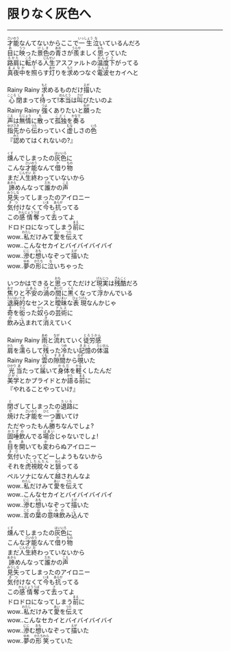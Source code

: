 # 限りなく灰色へ
---
<lyric>
<ruby>才能<rt>さいのう</rt></ruby>なんてないからここで<ruby>一生<rt>いっしょう</rt></ruby><ruby>泣<rt>な</rt></ruby>いているんだろ<br/>
<ruby>目<rt>め</rt></ruby>に<ruby>映<rt>うつ</rt></ruby>った<ruby>景色<rt>けしき</rt></ruby>の<ruby>青<rt>あお</rt></ruby>さが<ruby>羨<rt>うらや</rt></ruby>ましく<ruby>思<rt>おも</rt></ruby>っていた<br/>
<ruby>路肩<rt>ろかた</rt></ruby>に<ruby>転<rt>ころ</rt></ruby>がる<ruby>人生<rt>じんせい</rt></ruby>アスファルトの<ruby>温度<rt>おんど</rt></ruby><ruby>下<rt>さ</rt></ruby>がってる<br/>
<ruby>真夜中<rt>まよなか</rt></ruby>を<ruby>照<rt>て</rt></ruby>らす<ruby>灯<rt>あか</rt></ruby>りを<ruby>求<rt>もと</rt></ruby>めつなぐ<ruby>電波<rt>でんぱ</rt></ruby>セカイへと<br/>
<br/>
Rainy Rainy <ruby>求<rt>もと</rt></ruby>めるものだけ<ruby>描<rt>えが</rt></ruby>いた<br/>
<ruby>心<rt>こころ</rt></ruby><ruby>閉<rt>し</rt></ruby>まって<ruby>待<rt>ま</rt></ruby>って!<ruby>本当<rt>ほんとう</rt></ruby>は<ruby>叫<rt>さけ</rt></ruby>びたいのよ<br/>
Rainy Rainy <ruby>強<rt>つよ</rt></ruby>くありたいと<ruby>願<rt>ねが</rt></ruby>った<br/>
<ruby>声<rt>こえ</rt></ruby>は<ruby>無情<rt>むじょう</rt></ruby>に<ruby>散<rt>ち</rt></ruby>って<ruby>孤独<rt>こどく</rt></ruby>を<ruby>奏<rt>かなで</rt></ruby>る<br/>
<ruby>指先<rt>ゆびさき</rt></ruby>から<ruby>伝<rt>つた</rt></ruby>わっていく<ruby>虚<rt>むな</rt></ruby>しさの<ruby>色<rt>いろ</rt></ruby><br/>
『<ruby>認<rt>みと</rt></ruby>めてはくれないの?』<br/>
<br/>
<ruby>燻<rt>くす</rt></ruby>んでしまったの<ruby>灰色<rt>はいいろ</rt></ruby>に<br/>
こんな<ruby>才能<rt>さいのう</rt></ruby>なんて<ruby>借<rt>か</rt></ruby>り<ruby>物<rt>もの</rt></ruby><br/>
まだ<ruby>人生<rt>じんせい</rt></ruby><ruby>終<rt>お</rt></ruby>わっていないから<br/>
<ruby>諦<rt>あきら</rt></ruby>めんなって<ruby>誰<rt>だれ</rt></ruby>かの<ruby>声<rt>こえ</rt></ruby><br/>
<ruby>見失<rt>みうしな</rt></ruby>ってしまったのアイロニー<br/>
<ruby>気<rt>き</rt></ruby><ruby>付<rt>つ</rt></ruby>けなくて<ruby>今<rt>いま</rt></ruby>も<ruby>抗<rt>あらが</rt></ruby>ってる<br/>
この<ruby>感情<rt>かんじょう</rt></ruby><ruby>奪<rt>うば</rt></ruby>って<ruby>去<rt>さ</rt></ruby>ってよ<br/>
ドロドロになってしまう<ruby>前<rt>まえ</rt></ruby>に<br/>
wow..<ruby>私<rt>わたし</rt></ruby>だけみて<ruby>愛<rt>あい</rt></ruby>を<ruby>伝<rt>つた</rt></ruby>えて<br/>
wow..こんなセカイとバイバイバイバイ<br/>
wow..<ruby>滲<rt>にじ</rt></ruby>む<ruby>想<rt>おも</rt></ruby>いなぞって<ruby>描<rt>えが</rt></ruby>いた<br/>
wow..<ruby>夢<rt>ゆめ</rt></ruby>の<ruby>形<rt>かたち</rt></ruby>に<ruby>泣<rt>な</rt></ruby>いちゃった<br/>
<br/>
いつかはできると<ruby>思<rt>おも</rt></ruby>ってただけど<ruby>現実<rt>げんじつ</rt></ruby>は<ruby>残酷<rt>ざんこく</rt></ruby>だろ<br/>
<ruby>焦<rt>あせ</rt></ruby>りと<ruby>不安<rt>ふあん</rt></ruby>の<ruby>渦<rt>うず</rt></ruby>の<ruby>間<rt>あいだ</rt></ruby>に<ruby>黒<rt>くろ</rt></ruby>くなって<ruby>浮<rt>う</rt></ruby>かんでいる<br/>
<ruby>退廃的<rt>たいはいてき</rt></ruby>なセンスと<ruby>曖昧<rt>あいまい</rt></ruby>な<ruby>表現<rt>ひょうげん</rt></ruby>なんかじゃ<br/>
<ruby>奇<rt>き</rt></ruby>を<ruby>衒<rt>てら</rt></ruby>った<ruby>奴<rt>やつ</rt></ruby>らの<ruby>芸術<rt>アルス</rt></ruby>に<br/>
<ruby>飲<rt>の</rt></ruby>み<ruby>込<rt>こ</rt></ruby>まれて<ruby>消<rt>き</rt></ruby>えていく<br/>
<br/>
Rainy Rainy <ruby>雨<rt>あめ</rt></ruby>と<ruby>流<rt>なが</rt></ruby>れていく<ruby>徒労感<rt>とろうかん</rt></ruby><br/>
<ruby>肩<rt>かた</rt></ruby>を<ruby>濡<rt>ぬ</rt></ruby>らして<ruby>残<rt>のこ</rt></ruby>った<ruby>冷<rt>つめ</rt></ruby>たい<ruby>記憶<rt>きおく</rt></ruby>の<ruby>体温<rt>たいおん</rt></ruby><br/>
Rainy Rainy <ruby>雲<rt>くも</rt></ruby>の<ruby>隙間<rt>すきま</rt></ruby>から<ruby>覗<rt>のぞ</rt></ruby>いた<br/>
<ruby>光<rt>ひかり</rt></ruby><ruby>当<rt>あ</rt></ruby>たって<ruby>届<rt>とど</rt></ruby>いて<ruby>身体<rt>からだ</rt></ruby>を<ruby>軽<rt>かる</rt></ruby>くしたんだ<br/>
<ruby>美学<rt>びがく</rt></ruby>とかプライドとか<ruby>語<rt>かた</rt></ruby>る<ruby>前<rt>まえ</rt></ruby>に<br/>
『やれることやっていけ』<br/>
<br/>
<ruby>閉<rt>と</rt></ruby>ざしてしまったの<ruby>退路<rt>たいろ</rt></ruby>に<br/>
<ruby>焼<rt>や</rt></ruby>けた<ruby>才能<rt>さいのう</rt></ruby>を<ruby>一<rt>ひと</rt></ruby>つ<ruby>置<rt>お</rt></ruby>いてけ<br/>
ただやったもん<ruby>勝<rt>が</rt></ruby>ちなんでしょ?<br/>
<ruby>固唾<rt>かたず</rt></ruby><ruby>飲<rt>の</rt></ruby>んでる<ruby>場合<rt>ばあい</rt></ruby>じゃないでしょ!<br/>
<ruby>目<rt>め</rt></ruby>を<ruby>開<rt>あ</rt></ruby>いても<ruby>変<rt>か</rt></ruby>わらぬアイロニー<br/>
<ruby>気付<rt>きづ</rt></ruby>いたってどーしようもないから<br/>
それを<ruby>虎視眈々<rt>こしたんたん</rt></ruby>と<ruby>狙<rt>ねら</rt></ruby>ってる<br/>
ペルソナになんて<ruby>越<rt>こ</rt></ruby>されんなよ<br/>
wow..<ruby>私<rt>わたし</rt></ruby>だけみて<ruby>愛<rt>あい</rt></ruby>を<ruby>伝<rt>つた</rt></ruby>えて<br/>
wow..こんなセカイとバイバイバイバイ<br/>
wow..<ruby>滲<rt>にじ</rt></ruby>む<ruby>想<rt>おも</rt></ruby>いなぞって<ruby>描<rt>えが</rt></ruby>いた<br/>
wow..<ruby>言<rt>こと</rt></ruby>の<ruby>葉<rt>は</rt></ruby>の<ruby>意味<rt>いみ</rt></ruby><ruby>飲<rt>の</rt></ruby>み<ruby>込<rt>こ</rt></ruby>んで<br/>
<br/>
<ruby>燻<rt>くす</rt></ruby>んでしまったの<ruby>灰色<rt>はいいろ</rt></ruby>に<br/>
こんな<ruby>才能<rt>さいのう</rt></ruby>なんて<ruby>借<rt>か</rt></ruby>り<ruby>物<rt>もの</rt></ruby><br/>
まだ<ruby>人生<rt>じんせい</rt></ruby><ruby>終<rt>お</rt></ruby>わっていないから<br/>
<ruby>諦<rt>あきら</rt></ruby>めんなって<ruby>誰<rt>だれ</rt></ruby>かの<ruby>声<rt>こえ</rt></ruby><br/>
<ruby>見失<rt>みうしな</rt></ruby>ってしまったのアイロニー<br/>
<ruby>気<rt>き</rt></ruby><ruby>付<rt>つ</rt></ruby>けなくて<ruby>今<rt>いま</rt></ruby>も<ruby>抗<rt>あらが</rt></ruby>ってる<br/>
この<ruby>感情<rt>かんじょう</rt></ruby><ruby>奪<rt>うば</rt></ruby>って<ruby>去<rt>さ</rt></ruby>ってよ<br/>
ドロドロになってしまう<ruby>前<rt>まえ</rt></ruby>に<br/>
wow..<ruby>私<rt>わたし</rt></ruby>だけみて<ruby>愛<rt>あい</rt></ruby>を<ruby>伝<rt>つた</rt></ruby>えて<br/>
wow..こんなセカイとバイバイバイバイ<br/>
wow..<ruby>滲<rt>にじ</rt></ruby>む<ruby>想<rt>おも</rt></ruby>いなぞって<ruby>描<rt>えが</rt></ruby>いた<br/>
wow..<ruby>夢<rt>ゆめ</rt></ruby>の<ruby>形<rt>かたち</rt></ruby><ruby>笑<rt>わら</rt></ruby>っていた<br/>
</lyric>

